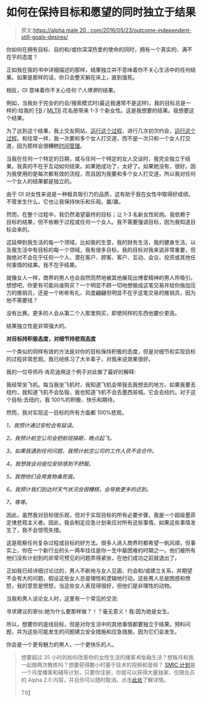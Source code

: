 # 如何在保持目标和愿望的同时独立于结果

> 原文:[https://alpha male 20 . com/2016/05/23/outcome-independent-still-goals-desires/](https://alphamale20.com/2016/05/23/outcome-independent-still-goals-desires/)

你如何在拥有目标、目的和/或你深深热爱的使命的同时，拥有一个真实的、满不在乎的态度？

正如我在我的书中详细描述的那样，结果独立并不意味着你不关心生活中的任何结果。如果是那样的话，你只会整天躺在床上，直到饿死。

相反，OI 意味着你不关心任何*个人情景*的结果。

例如，当我处于完全的约会/搜索模式时(最近我通常不是这样)，我的目标总是一样的:给我的 [FB](https://blackdragonblog.com/glossary/#FB) / [MLTR](https://blackdragonblog.com/glossary/#MLTR) 花名册带来 1-3 个新女性。这是我想要的结果。我想要这个结果。

为了达到这个结果，我上交友网站，[运行这个过程](http://www.onlinedatingsuccessnow.com/)，进行几次初次约会，[运行这个过程](http://www.gettosexfast.com/)。和往常一样，我一次要和多个女人打交道，而不是一次只和一个女人打交道，因为那样会很糟糕[时间管理](http://www.sublimeyourtime.com/)。

当我在任何一个特定的日期，或与任何一个特定的女人交谈时，我完全独立于结果。我真的不在乎互动如何结束。如果她成功了，太好了。如果她没有，很好。因为我使用的是每次都有效的流程，而且因为我要和多个女人打交道，所以我对任何一个女人的结果都是独立的。

由于 OI 对女性来说是一种极具吸引力的品质，这有助于我在女性中取得好成绩。不管发生什么，它也让我保持快乐和乐观。赢/赢。

然而，在整个过程中，我仍然渴望最终的目标；让 1-3 名新女性轮岗。我依赖于目标的结果，但不依赖于过程或任何一个女人。我不需要强调目标，因为我知道目标会来的。

这延伸到我生活的每一个领域，比如我的生意，我的财务生活，我的健身生活，以及我生活中有目标的每一个领域，我有很多目标。我的目标对我来说非常重要，但我绝对不会在乎任何一个人、潜在客户、顾客、客户、互动、会议、投资或其他任何事情的结果。我不在乎结果。

就像女人一样，商界的男人也会自然而然地被其他展现出博爱精神的男人所吸引。想想吧。你更有可能向谁购买？一个明显不顾一切地想做成这笔交易并给你施加压力的推销员，还是一个彬彬有礼、风度翩翩但明显不在乎这笔交易的推销员，因为他不需要钱？

没有比赛。更多的人会从第二个人那里购买，即使同样的东西他要价更高。

结果独立性是非常强大的。

**对目标持积极态度，对细节持悲观态度**

一个类似的同样有效的方法是对你的目标保持积极的态度，但是对细节和实现目标的过程非常悲观。我已经练习了大半辈子，对我来说效果很好。

我的一位导师丹·肯尼迪用这个例子对此做了最好的解释:

我经常坐飞机。每当我坐飞机时，我知道飞机会带我去我想去的地方。如果我要去纽约，我知道飞机不会坠毁，我也知道飞机不会去墨西哥城。它会去纽约。对于这个目标:去纽约，我 100%的积极、快乐和期待。

然而，我对实现这一目标的所有方面都 100%悲观。

*1。我预计通过安检会有延误。*

*2。我预计航空公司会把航班搞砸，晚点起飞。*

*3。如果我遇到任何问题，我预计航空公司的工作人员不会合作。*

*4。我想我会对座位安排感到不舒服。*

*5。我想他们会用食物毒死我。*

*6。我预计我们到达时天气状况会很糟糕，会导致更多的迟到。*

*7。等等。*

因此，虽然我对目标很乐观，但对于实现目标的所有必要步骤，我是一个超级墨菲定律悲观主义者。因此，我会制定应急计划来应对所有这些事情，如果这些事情发生了，我不会惊慌失措。

这是观察任何复杂过程或目标的好方法。很多人进入商界时都希望一帆风顺，但事实上，你在一个新行业的头一两年往往是你一生中最困难的时期之一。他们被所有他们没有计划到的非常可预见的问题弄得紧张，在他们成功之前就退出了。

正如我已经详细讨论过的，男人不断地与女人见面、约会和/或建立关系，并期望不会有大的问题，假设这些女人总是理性和逻辑地行动。这些男人总是困惑和愤怒，我的意思是愤怒，当这些女人表现得很好，但他们是非理性的动物。

当我和男人谈论女人时，这里有一个常见的交流:

寻求建议的家伙:她为什么要那样做？！？毫无意义！我:因为她是女生。

所以，想要你的底线目标，但是对你生活中的其他事情都要独立于结果。预料问题，并为这些可能发生的问题建立安全措施和应急措施，因为它们会发生。

你会是一个更有魅力的男人，一个更快乐的人。

> 想要超过 35 小时的如何改善你的女性生活的播客*和*金融生活？想每月和我一起做两次教练吗？想要获得数小时基于技术的视频和音频？ [SMIC 计划](https://alphamale20.kartra.com/page/vIL17)是一个月度播客和辅导计划，只要你注册，你就可以获得大量独家、仅限会员的 Alpha 2.0 内容，并且你可以随时取消。点击[此处](https://alphamale20.kartra.com/page/vIL17)了解详情。
> 
> T9】
